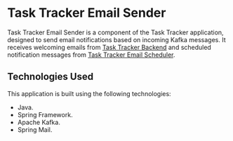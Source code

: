 # Task Tracker Email Sender

Task Tracker Email Sender is a component of the Task Tracker application, designed to send email notifications based on incoming Kafka messages. It receives welcoming emails from [Task Tracker Backend](https://github.com/MKotlov789/task-tracker-backend) and scheduled notification messages from [Task Tracker Email Scheduler](https://github.com/MKotlov789/task-tracker-email-scheduler).

## Technologies Used

This application is built using the following technologies:

- Java.
- Spring Framework.
- Apache Kafka.
- Spring Mail.
